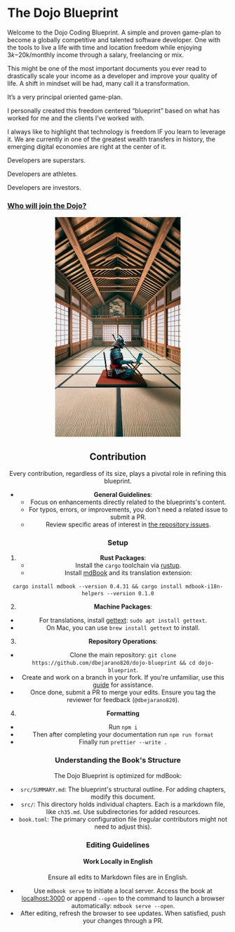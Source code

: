 # The Dojo Blueprint
Welcome to the Dojo Coding Blueprint. A simple and proven game-plan to become a globally competitive and talented software developer. One with the tools to live a life with time and location freedom while enjoying $3k-$20k/monthly income through a salary, freelancing or mix.

This might be one of the most important documents you ever read to drastically scale your income as a developer and improve your quality of life. A shift in mindset will be had, many call it a transformation.

It’s a very principal oriented game-plan.

I personally created this freedom centered “blueprint” based on what has worked for me and the clients I’ve worked with. 

I always like to highlight that technology is freedom IF you learn to leverage it. We are currently in one of the greatest wealth transfers in history, the emerging digital economies are right at the center of it. 

Developers are superstars. 

Developers are athletes.

Developers are investors.

### [Who will join the Dojo?](https://blueprint.dojo.io)
<div style="text-align: center;">
    <img src="images/dojo-samurai.png" height="500" alt="Dojo Samurai">
</dv>

## Contribution

Every contribution, regardless of its size, plays a pivotal role in refining this blueprint.

- **General Guidelines**:
  - Focus on enhancements directly related to the blueprints's content.
  - For typos, errors, or improvements, you don't need a related issue to submit a PR.
  - Review specific areas of interest in [the repository issues](https://github.com/dbejarano820/dojo-blueprint/issues).

### Setup

1. **Rust Packages**:
   - Install the `cargo` toolchain via [rustup](https://rustup.rs/).
   - Install [mdBook](https://rust-lang.github.io/mdBook/guide/installation.html) and its translation extension:

```shell
cargo install mdbook --version 0.4.31 && cargo install mdbook-i18n-helpers --version 0.1.0
```

2. **Machine Packages**:

- For translations, install [gettext](https://www.gnu.org/software/gettext/): `sudo apt install gettext`.
- On Mac, you can use `brew install gettext` to install.

3. **Repository Operations**:

- Clone the main repository: `git clone https://github.com/dbejarano820/dojo-blueprint && cd dojo-blueprint`.
- Create and work on a branch in your fork. If you're unfamiliar, use this [guide](https://akrabat.com/the-beginners-guide-to-contributing-to-a-github-project/) for assistance.
- Once done, submit a PR to merge your edits. Ensure you tag the reviewer for feedback (`@dbejarano820`).

4. **Formatting**

- Run `npm i`
- Then after completing your documentation run `npm run format`
- Finally run `prettier --write .`

### Understanding the Book's Structure

The Dojo Blueprint is optimized for mdBook:

- `src/SUMMARY.md`: The blueprint's structural outline. For adding chapters, modify this document.
- `src/`: This directory holds individual chapters. Each is a markdown file, like `ch35.md`. Use subdirectories for added resources.
- `book.toml`: The primary configuration file (regular contributors might not need to adjust this).

### Editing Guidelines

#### Work Locally in English

Ensure all edits to Markdown files are in English.

- Use `mdbook serve` to initiate a local server. Access the book at [localhost:3000](http://localhost:3000) or append `--open` to the command to launch a browser automatically: `mdbook serve --open`.
- After editing, refresh the browser to see updates. When satisfied, push your changes through a PR.

<!-- #### Translations

Targeting a global readership, this book will undergo translations over time.

- **Initial Version Always in English**: Always write files in the `src` directory in English. This consistency allows for smooth auto-translation.
- **Translation Process**:
- Launch a local server for the intended language, e.g., `./translations.sh es`. Without specifying a language, only English translations get extracted.
- Modify the translation file of interest, like `po/es.po`. Tools like [poedit](https://poedit.net/) can be beneficial.
- Commit changes only in the `po/xx.po` file. When opening a PR, start with the prefix `i18n`.

The translation work is inspired from [Comprehensive Rust repository](https://github.com/google/comprehensive-rust/blob/main/TRANSLATIONS.md). -->

<!-- ##### Initiating a New Translation

For starting translations in a new language:

- Employ `./translations.sh new xx`, replacing `xx` with your language code. This action generates a language file.
- For updating the `xx.po` file, use `./translations.sh xx`.
- Avoid the above command if the `xx.po` file already exists (which means you are not initiating a new translation). -->
